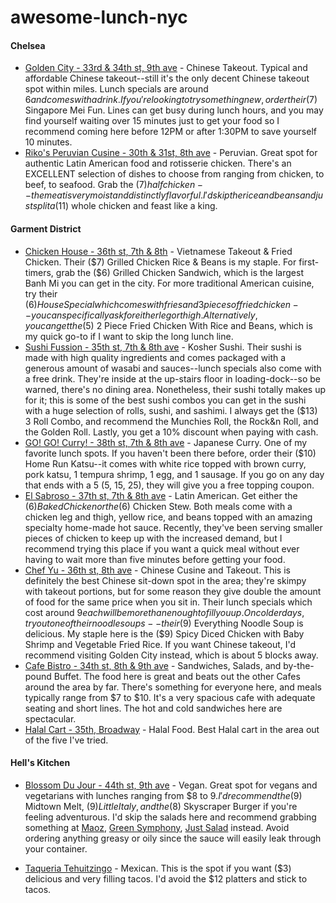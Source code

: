 # awesome-lunch-nyc

#### Chelsea
- [Golden City - 33rd & 34th st, 9th ave](http://www.yelp.com/biz/golden-city-chinese-restaurant-new-york) - Chinese Takeout. Typical and affordable Chinese takeout--still it's the only decent Chinese takeout spot within miles. Lunch specials are around $6 and comes with a drink. If you're looking to try something new, order their ($7) Singapore Mei Fun. Lines can get busy during lunch hours, and you may find yourself waiting over 15 minutes just to get your food so I recommend coming here before 12PM or after 1:30PM to save yourself 10 minutes.
- [Riko's Peruvian Cusine - 30th & 31st, 8th ave](http://www.yelp.com/biz/riko-peruvian-cuisine-new-york-2) - Peruvian. Great spot for authentic Latin American food and rotisserie chicken. There's an EXCELLENT selection of dishes to choose from ranging from chicken, to beef, to seafood. Grab the ($7) half chicken--the meat is very moist and distinctly flavorful. I'd skip the rice and beans and just split a ($11) whole chicken and feast like a king.

#### Garment District
- [Chicken House - 36th st, 7th & 8th](http://www.yelp.com/biz/chicken-house-new-york) - Vietnamese Takeout & Fried Chicken. Their ($7) Grilled Chicken Rice & Beans is my staple. For first-timers, grab the ($6) Grilled Chicken Sandwich, which is the largest Banh Mi you can get in the city. For more traditional American cuisine, try their ($6) House Special which comes with fries and 3 pieces of fried chicken--you can specifically ask for either leg or thigh. Alternatively, you can get the ($5) 2 Piece Fried Chicken With Rice and Beans, which is my quick go-to if I want to skip the long lunch line.
- [Sushi Fussion - 35th st, 7th & 8th ave](http://www.yelp.com/biz/sushi-fussion-of-nyc-new-york) - Kosher Sushi. Their sushi is made with high quality ingredients and comes packaged with a generous amount of wasabi and sauces--lunch specials also come with a free drink. They're inside at the up-stairs floor in loading-dock--so be warned, there's no dining area. Nonetheless, their sushi totally makes up for it; this is some of the best sushi combos you can get in the sushi with a huge selection of rolls, sushi, and sashimi. I always get the ($13) 3 Roll Combo, and recommend the Munchies Roll, the Rock&n Roll, and the Golden Roll. Lastly, you get a 10% discount when paying with cash.
- [GO! GO! Curry! - 38th st, 7th & 8th ave](http://www.yelp.com/biz/go-go-curry-new-york) - Japanese Curry. One of my favorite lunch spots. If you haven't been there before, order their ($10) Home Run Katsu--it comes with white rice topped with brown curry, pork katsu, 1 tempura shrimp, 1 egg, and 1 sausage. If you go on any day that ends with a 5 (5, 15, 25), they will give you a free topping coupon.
- [El Sabroso - 37th st, 7th & 8th ave](http://www.yelp.com/biz/el-sabroso-new-york) - Latin American. Get either the ($6) Baked Chicken or the ($6) Chicken Stew. Both meals come with a chicken leg and thigh, yellow rice, and beans topped with an amazing specialty home-made hot sauce. Recently, they've been serving smaller pieces of chicken to keep up with the increased demand, but I recommend trying this place if you want a quick meal without ever having to wait more than five minutes before getting your food.
- [Chef Yu - 36th st, 8th ave](http://www.yelp.com/biz/chef-yu-new-york) - Chinese Cusine and Takeout. This is definitely the best Chinese sit-down spot in the area; they're skimpy with takeout portions, but for some reason they give double the amount of food for the same price when you sit in. Their lunch specials which cost around $9 each will be more than enough to fill you up. On colder days, try out one of their noodle soups--their ($9) Everything Noodle Soup is delicious. My staple here is the ($9) Spicy Diced Chicken with Baby Shrimp and Vegetable Fried Rice. If you want Chinese takeout, I'd recommend visiting Golden City instead, which is about 5 blocks away.
- [Cafe Bistro - 34th st, 8th & 9th ave](http://www.yelp.com/biz/bistro-market-place-new-york) - Sandwiches, Salads, and by-the-pound Buffet. The food here is great and beats out the other Cafes around the area by far. There's something for everyone here, and meals typically range from $7 to $10. It's a very spacious cafe with adequate seating and short lines. The hot and cold sandwiches here are spectacular.
- [Halal Cart - 35th, Broadway](http://www.yelp.com/) - Halal Food. Best Halal cart in the area out of the five I've tried.

#### Hell's Kitchen
- [Blossom Du Jour - 44th st, 9th ave](http://www.yelp.com/biz/blossom-on-columbus-new-york) - Vegan. Great spot for vegans and vegetarians with lunches ranging from $8 to $9. I'd recommend the ($9) Midtown Melt, ($9) Little Italy, and the ($8) Skyscraper Burger if you're feeling adventurous. I'd skip the salads here and recommend grabbing something at [Maoz](http://www.yelp.com/biz/maoz-vegetarian-new-york), [Green Symphony](http://www.yelp.com/biz/green-symphony-new-york), [Just Salad](http://www.yelp.com/biz/just-salad-new-york) instead. Avoid ordering anything greasy or oily since the sauce will easily leak through your container.

- [Taqueria Tehuitzingo](http://www.yelp.com/biz/taqueria-tehuitzingo-new-york) - Mexican. This is the spot if you want ($3) delicious and very filling tacos. I'd avoid the $12 platters and stick to tacos.
